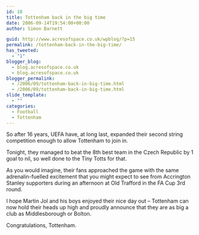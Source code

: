 ```yaml
---
id: 18
title: Tottenham back in the big time
date: 2006-09-14T19:54:00+00:00
author: Simon Barnett

guid: http://www.acresofspace.co.uk/wpblog/?p=15
permalink: /tottenham-back-in-the-big-time/
has_tweeted:
  - "1"
blogger_blog:
  - blog.acresofspace.co.uk
  - blog.acresofspace.co.uk
blogger_permalink:
  - /2006/09/tottenham-back-in-big-time.html
  - /2006/09/tottenham-back-in-big-time.html
slide_template:
  - ""
categories:
  - Football
  - Tottenham
---
```

So after 16 years, UEFA have, at long last, expanded their second string competition enough to allow Tottenham to join in.

Tonight, they managed to beat the 8th best team in the Czech Republic by 1 goal to nil, so well done to the Tiny Totts for that.

As you would imagine, their fans approached the game with the same adrenalin-fuelled excitement that you might expect to see from Accrington Stanley supporters during an afternoon at Old Trafford in the FA Cup 3rd round.

I hope Martin Jol and his boys enjoyed their nice day out &#8211; Tottenham can now hold their heads up high and proudly announce that they are as big a club as Middlesborough or Bolton.

Congratulations, Tottenham.
